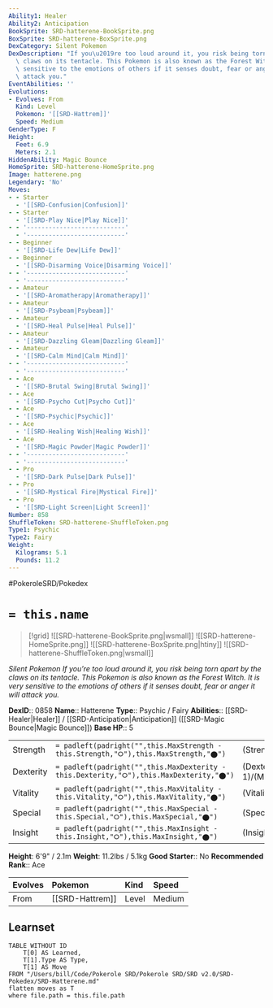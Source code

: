 ```yaml
---
Ability1: Healer
Ability2: Anticipation
BookSprite: SRD-hatterene-BookSprite.png
BoxSprite: SRD-hatterene-BoxSprite.png
DexCategory: Silent Pokemon
DexDescription: "If you\u2019re too loud around it, you risk being torn apart by the\
  \ claws on its tentacle. This Pokemon is also known as the Forest Witch. It is very\
  \ sensitive to the emotions of others if it senses doubt, fear or anger it will\
  \ attack you."
EventAbilities: ''
Evolutions:
- Evolves: From
  Kind: Level
  Pokemon: '[[SRD-Hattrem]]'
  Speed: Medium
GenderType: F
Height:
  Feet: 6.9
  Meters: 2.1
HiddenAbility: Magic Bounce
HomeSprite: SRD-hatterene-HomeSprite.png
Image: hatterene.png
Legendary: 'No'
Moves:
- - Starter
  - '[[SRD-Confusion|Confusion]]'
- - Starter
  - '[[SRD-Play Nice|Play Nice]]'
- - '---------------------------'
  - '---------------------------'
- - Beginner
  - '[[SRD-Life Dew|Life Dew]]'
- - Beginner
  - '[[SRD-Disarming Voice|Disarming Voice]]'
- - '---------------------------'
  - '---------------------------'
- - Amateur
  - '[[SRD-Aromatherapy|Aromatherapy]]'
- - Amateur
  - '[[SRD-Psybeam|Psybeam]]'
- - Amateur
  - '[[SRD-Heal Pulse|Heal Pulse]]'
- - Amateur
  - '[[SRD-Dazzling Gleam|Dazzling Gleam]]'
- - Amateur
  - '[[SRD-Calm Mind|Calm Mind]]'
- - '---------------------------'
  - '---------------------------'
- - Ace
  - '[[SRD-Brutal Swing|Brutal Swing]]'
- - Ace
  - '[[SRD-Psycho Cut|Psycho Cut]]'
- - Ace
  - '[[SRD-Psychic|Psychic]]'
- - Ace
  - '[[SRD-Healing Wish|Healing Wish]]'
- - Ace
  - '[[SRD-Magic Powder|Magic Powder]]'
- - '---------------------------'
  - '---------------------------'
- - Pro
  - '[[SRD-Dark Pulse|Dark Pulse]]'
- - Pro
  - '[[SRD-Mystical Fire|Mystical Fire]]'
- - Pro
  - '[[SRD-Light Screen|Light Screen]]'
Number: 858
ShuffleToken: SRD-hatterene-ShuffleToken.png
Type1: Psychic
Type2: Fairy
Weight:
  Kilograms: 5.1
  Pounds: 11.2
---
```


#PokeroleSRD/Pokedex

# `= this.name`

> [!grid]
> ![[SRD-hatterene-BookSprite.png|wsmall]]
> ![[SRD-hatterene-HomeSprite.png]]
> ![[SRD-hatterene-BoxSprite.png|htiny]]
> ![[SRD-hatterene-ShuffleToken.png|wsmall]]


*Silent Pokemon*
*If you’re too loud around it, you risk being torn apart by the claws on its tentacle. This Pokemon is also known as the Forest Witch. It is very sensitive to the emotions of others if it senses doubt, fear or anger it will attack you.*

**DexID**:: 0858
**Name**:: Hatterene
**Type**:: Psychic / Fairy
**Abilities**:: [[SRD-Healer|Healer]] / [[SRD-Anticipation|Anticipation]] ([[SRD-Magic Bounce|Magic Bounce]])
**Base HP**:: 5

|           |                                                                                        |                                          |
| --------- | -------------------------------------------------------------------------------------- | ---------------------------------------- |
| Strength  | `= padleft(padright("",this.MaxStrength - this.Strength,"⭘"),this.MaxStrength,"⬤")`    | (Strength::2)/(MaxStrength::5)   |
| Dexterity | `= padleft(padright("",this.MaxDexterity - this.Dexterity,"⭘"),this.MaxDexterity,"⬤")` | (Dexterity:: 1)/(MaxDexterity::3) |
| Vitality  | `= padleft(padright("",this.MaxVitality - this.Vitality,"⭘"),this.MaxVitality,"⬤")`    | (Vitality::3)/(MaxVitality::6)   |
| Special   | `= padleft(padright("",this.MaxSpecial - this.Special,"⭘"),this.MaxSpecial,"⬤")`       | (Special::3)/(MaxSpecial::7)     |
| Insight   | `= padleft(padright("",this.MaxInsight - this.Insight,"⭘"),this.MaxInsight,"⬤")`       | (Insight::3)/(MaxInsight::6)     |

**Height**: 6'9" / 2.1m
**Weight**: 11.2lbs / 5.1kg
**Good Starter**:: No
**Recommended Rank**:: Ace

| Evolves   | Pokemon         | Kind   | Speed   |
|:----------|:----------------|:-------|:--------|
| From      | [[SRD-Hattrem]] | Level  | Medium  |

## Learnset

```dataview
TABLE WITHOUT ID
    T[0] AS Learned,
    T[1].Type AS Type,
    T[1] AS Move
FROM "/Users/bill/Code/Pokerole SRD/Pokerole SRD/SRD v2.0/SRD-Pokedex/SRD-Hatterene.md"
flatten moves as T
where file.path = this.file.path
```
